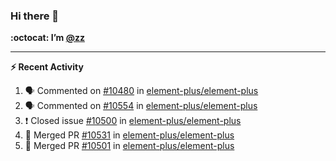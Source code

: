 ### Hi there 👋

**:octocat: I’m [@zz](https://github.com/holazz)**

---

**:zap: Recent Activity**

<!--START_SECTION:activity-->
1. 🗣 Commented on [#10480](https://github.com/element-plus/element-plus/issues/10480) in [element-plus/element-plus](https://github.com/element-plus/element-plus)
2. 🗣 Commented on [#10554](https://github.com/element-plus/element-plus/issues/10554) in [element-plus/element-plus](https://github.com/element-plus/element-plus)
3. ❗️ Closed issue [#10500](https://github.com/element-plus/element-plus/issues/10500) in [element-plus/element-plus](https://github.com/element-plus/element-plus)
4. 🎉 Merged PR [#10531](https://github.com/element-plus/element-plus/pull/10531) in [element-plus/element-plus](https://github.com/element-plus/element-plus)
5. 🎉 Merged PR [#10501](https://github.com/element-plus/element-plus/pull/10501) in [element-plus/element-plus](https://github.com/element-plus/element-plus)
<!--END_SECTION:activity-->
